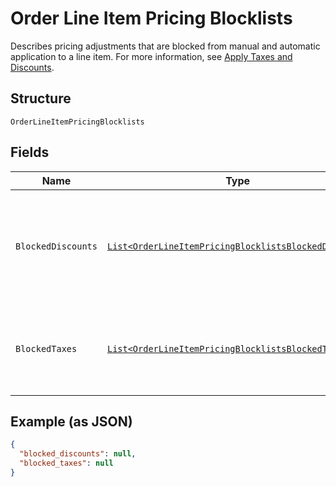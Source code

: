 
# Order Line Item Pricing Blocklists

Describes pricing adjustments that are blocked from manual and
automatic application to a line item. For more information, see
[Apply Taxes and Discounts](https://developer.squareup.com/docs/orders-api/apply-taxes-and-discounts).

## Structure

`OrderLineItemPricingBlocklists`

## Fields

| Name | Type | Tags | Description | Getter |
|  --- | --- | --- | --- | --- |
| `BlockedDiscounts` | [`List<OrderLineItemPricingBlocklistsBlockedDiscount>`](../../doc/models/order-line-item-pricing-blocklists-blocked-discount.md) | Optional | A list of discounts blocked from applying to the line item.<br>Discounts can be blocked by the `discount_uid` (for ad hoc discounts) or<br>the `discount_catalog_object_id` (for catalog discounts). | List<OrderLineItemPricingBlocklistsBlockedDiscount> getBlockedDiscounts() |
| `BlockedTaxes` | [`List<OrderLineItemPricingBlocklistsBlockedTax>`](../../doc/models/order-line-item-pricing-blocklists-blocked-tax.md) | Optional | A list of taxes blocked from applying to the line item.<br>Taxes can be blocked by the `tax_uid` (for ad hoc taxes) or<br>the `tax_catalog_object_id` (for catalog taxes). | List<OrderLineItemPricingBlocklistsBlockedTax> getBlockedTaxes() |

## Example (as JSON)

```json
{
  "blocked_discounts": null,
  "blocked_taxes": null
}
```


